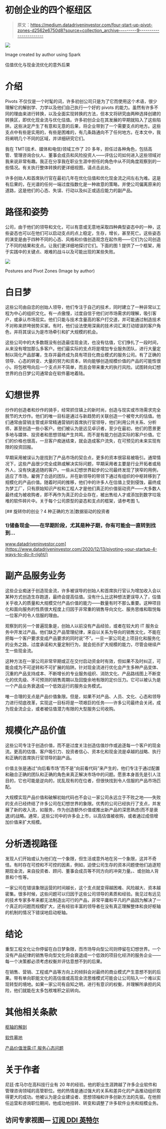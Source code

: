 # 初创企业的四个枢纽区

> 原文：<https://medium.datadriveninvestor.com/four-start-up-pivot-zones-d2562e6750d8?source=collection_archive---------9----------------------->

![](img/75db13a31b457376b7bfd09b70e28781.png)

Image created by author using Spark

估值优化与现金流优化的意外后果

# 介绍

Pivots 不仅仅是一个时髦的词，许多初创公司只是为了它而使用这个术语，很少理解它的解剖学、力学以及他们自己执行一个好的 pivots 的能力。虽然有许多不同的理由来进行转换，以及全面实现转换的方法，但本文将研究由两种选择创建的转换区，即优化现金流与优化估值。许多初创企业在其发展的早期就陷入了这些陷阱。这些决定产生了有意和无意的后果，将企业带到了一个需要支点的地方。这些支点中有些是实用的，有些是困难的，有几条路通向不了任何地方。在本文中，我将阐明几个不同的区域，并详细研究它们。

我在 TMT(技术、媒体和电信)领域工作了 20 多年，担任过各种角色，包括高管、管理咨询合伙人、董事会成员和风险投资人——评估公司如何进入这些领域对我来说非常有趣。我正在分享我在职业生涯中担任的角色中从不同角度观察到的一些情况。有关执行整体转换的更详细视图，请点击此处。

许多创始人和首席执行官在最初几年在优化估值和优化现金流之间左右为难。这是有后果的，在光谱的任何一端过度指数化是一种故意的策略，并使公司偏离原来的道路，这是他们的心态、失误、行动以及纠正或适应能力的副产品。

# 路径和姿势

公司，由于他们的领导和文化，可以有意或无意地采取四种典型姿态中的一种，这些姿态也可以在他们可以启动支点的点上稳定，生存，增长，甚至死亡。这些姿态的演变是由于四种不同的心态、风格和价值创造观念在起作用——它们为公司创造了不同的结果和支点。让我们更详细地探讨它们。下面的图 1 提供了一个框架，用于实践中的关键点、艰难的战斗以及可能出现的某些失败。

![](img/cfe86b9bc756018317173f66b58dbd6c.png)

Postures and Pivot Zones (Image by author)

# 白日梦

这些公司由自恋的创始人领导，他们专注于自己的技术，同时建立了一种非常以工程为中心的组织文化。有一点傲慢，过度自信于他们对市场需求的理解，吸引客户，或承认市场现实。他们只能与技术含量高的客户打交道，并可能通过制造技术不对称来挤垮弱势买家。有时，他们设法使用深奥的技术词汇来打动错误的客户角色，并将其误认为是市场牵引和扩大规模的机会。

这些公司中的大多数既没有创造最佳现金流，也没有估值，它们挣扎了一段时间，从来没有增加那么多客户。他们最实际的支点将是增加专业服务团队，进行大量定制以简化产品部署，生存并最终成为具有项目化商业模式的服务公司。有了正确的领导、心态的转变、大量的努力和资本，转向能够创造规模价值的产品的可能性很小。将包袱甩向后一个支点并不简单，而且会带来重大的执行风险。试图转向幻想世界的白日梦公司通常会在软件墓地着陆。

# 幻想世界

炒作的创造者和炒作的骑手，经常抓住镇上的新时尚，创造与现实或市场需求完全脱节的大炒作。他们的唯一目标是通过与新趋势的关联创造一个被夸大的估值。他们通常由营销主管或非常精通营销的首席执行官领导，他们利用公共关系、分析师，甚至创造一些小客户。他们被认为是远见卓识者，至少在最初，他们的愿景更多地与媒体、投资者和思想领袖产生共鸣，而不是有能力创造实际的客户价值。它们的价格也很高，一旦客户痴迷结束，就会造成客户流失，在可预见的未来实现有限的投资回报。

早期采用被误认为是找到了产品市场的契合点，更多的资本很容易被吸引。通常情况下，这些产品很少完全成熟或解决实际问题，早期采用者主要是行业开拓者或局外人，没有快速追随的客户。一些从幻想世界起步的公司最终发现了狭窄的用例，适应了市场，雇佣了合适的团队，并在新领导的带领下通过有组织的中枢转移到了规模化的产品价值。随着时间的推移，他们中的许多人在估值上受到侵蚀，最终成为梦工厂，只有原始知识产权和工程人才是他们真正的价值驱动资产——大多数人最终成为被收购者，即不再作为真正的企业存在，被出售给人才或添加到数字垃圾堆的软件碎片中。关于每个公司原型的姿态和支点的框架，请参考图 1。

[](https://www.datadriveninvestor.com/2020/12/13/pivoting-your-startup-4-ways-to-do-it-right/) [## 旋转你的创业？4 种正确的方法|数据驱动的投资者

### 1)储备现金——在早期阶段，尤其是种子期，你有可能会一直转到找到…

www.datadriveninvestor.com](https://www.datadriveninvestor.com/2020/12/13/pivoting-your-startup-4-ways-to-do-it-right/) 

# 副产品服务业务

这些企业痴迷于创造现金流，许多被误导的创始人和首席执行官认为增加收入会以某种方式创造生存跑道，最终会提高估值。没有什么比这种想法更误导人了，估值关乎收入的质量和大规模交付产品价值的能力——数量有时不那么重要。这种项目化和面向服务的性质很大程度上归因于非常重的销售导向文化、服务思维和取悦每一位客户的令人信服的理由。

观察到的另一个普遍现象是，创始人以前没有产品经验，或者在较大的 IT 服务业务中开发过产品。他们缺乏产品管理纪律，来自以关系为导向的销售文化，不能在把每一个客户要求变成产品要求的同时说“不”。一旦一家公司走上项目化和服务化的业务之路，过度承诺和大量定制行为，就会扼杀扩大规模的能力，尽管会继续产生一些现金流。

这种方法在一家公司非常早期或正在交付启动资金时有效，但如果不及时纠正，可能会成为不可逆转和不可扩展的陷阱。针对现金流进行优化会产生多种产品变体、沉重的产品支持成本、不断增长的专业服务组织、消防文化、产品路线图上不断变化的优先级、不可预测的销售周期以及回旋余地有限的定价压力。它可以被认为是一个产品业务衰退成一个低效运行的服务业务模式。

唯一合理的支点是产品价值象限。但是，如果不对产品、人员、文化、心态和领导力进行彻底改革，实现这一目标将是一项艰巨的任务——许多公司最终会关闭，成为现金流企业，或者被估值潜力有限的大型服务公司收购。

# 规模化产品价值

这些公司专注于创造价值，而不是过度关注创造估值炒作或追逐每一个客户的现金流。更高的估值、客户吸引力、投资者信心、资本化和现金流是卓越的战略、执行和正确的首席执行官领导的副产品。

价值主张是通过“向后看市场”而不是“向前看代码”来产生的，他们专注于通过配置和融合正确的团队和正确的角色来真正解决市场中的问题。愿景本身首先是引人注目的，它也可能是逆向的，扰乱现有的在位者，但很快找到令人信服的产品市场匹配。

大规模实现产品价值和破解初始代码也不会让一家公司永远立于不败之地——失败的支点已经终结了许多公司在幻想世界的象限。优秀的公司已经执行了支点，并发展了新的收入流，如服务，作为创造额外价值或推出新产品的深思熟虑(而不是衰退)的战略。通常，这些公司中的许多会上市，以高估值被收购，或者通过成倍增加价值来扩大规模。

# 分析透视路径

发现人们开始或认为他们在一个象限，但生活或意外地在另一个象限，这并不奇怪。有时存在可控和不可控的因素，例如，迫使公司生存的资本问题使他们追逐短期现金流，来自投资者、顾问、董事会成员等不同方向的冲突力量。、或创始人背景和个性等。

一家公司在错误象限运营的时间越长，这个支点就变得越困难、风险越大、资本越密集。很多时候，这些问题可以归因于这些公司领导的素质和经验。我见过有远见的技术专家多年来都无法制造出可行的产品，非常平庸和平凡的产品因为解决了一个真正的问题而规模扩大，还有经验丰富的领导者在没有真正理解整体和良好枢轴的机制的情况下错误地启动枢轴。

# 结论

重型工程文化让你停留在白日梦象限，而市场导向型公司则停留在幻想世界。一个没有产品纪律的销售导向型文化将会衰退成一个低效的项目化经济的服务企业——每一个决策都必须考虑权衡并评估意想不到的后果。

在销售、营销、工程或产品等方向上的倾斜会对最终的商业模式产生意想不到的后果。带有单向职能文化的高估值或高现金流思维模式可能会让公司陷入一个难以实现转型的境地。如果一家公司有自知之明，进行有意识的权衡，并理解所承担的风险，他们就能在太多包袱堆积之前转向。

# 其他相关条款

[枢轴的解剖](https://medium.com/datadriveninvestor/the-anatomy-of-a-pivot-b9acda5915ca)

[软件墓地](https://medium.com/the-innovation/anatomy-of-the-software-graveyard-c506d1c6bb9f)

[产品价值泄露:IT 服务心态问题](https://www2.slideshare.net/nitkumar2/product-value-leakage-the-it-services-mindset-problem)

# 关于作者

尼廷·库马尔在高科技行业有 20 年的经验。他的职业生涯跨越了许多企业软件和管理咨询领域的高管职位。他的热情是通过强大的关系和差异化的产品推动组织取得更大的成功。他被认为是企业建设者、思想领袖和许多创新方法的先驱。在他担任运营和咨询职位期间，他成功地扭转、转变和调整了许多软件业务和规模业务。

## 访问专家视图— [订阅 DDI 英特尔](https://datadriveninvestor.com/ddi-intel)